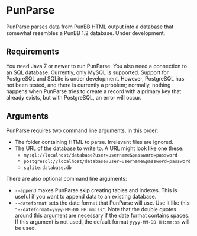 PunParse
========
PunParse parses data from PunBB HTML output into a database that
somewhat resembles a PunBB 1.2 database. Under development.

Requirements
------------
You need Java 7 or newer to run PunParse. You also need a connection to
an SQL database. Currently, only MySQL is supported. Support for
PostgreSQL and SQLite is under development. However, PostgreSQL has not
been tested, and there is currently a problem; normally, nothing happens
when PunParse tries to create a record with a primary key that already
exists, but with PostgreSQL, an error will occur.

Arguments
---------
PunParse requires two command line arguments, in this order:
* The folder containing HTML to parse. Irrelevant files are ignored.
* The URL of the database to write to. A URL might look like one these:
  * `mysql://localhost/database?user=username&password=password`
  * `postgresql://localhost/database?user=username&password=password`
  * `sqlite:database.db`

There are also optional command line arguments:
* `--append` makes PunParse skip creating tables and indexes. This is
  useful if you want to append data to an existing database.
* `--dateformat` sets the date format that PunParse will use. Use it
  like this: `"--dateformat=yyyy-MM-DD HH:mm:ss"`. Note that the double
  quotes around this argument are necessary if the date format contains
  spaces. If this argument is not used, the default format
  `yyyy-MM-DD HH:mm:ss` will be used.
